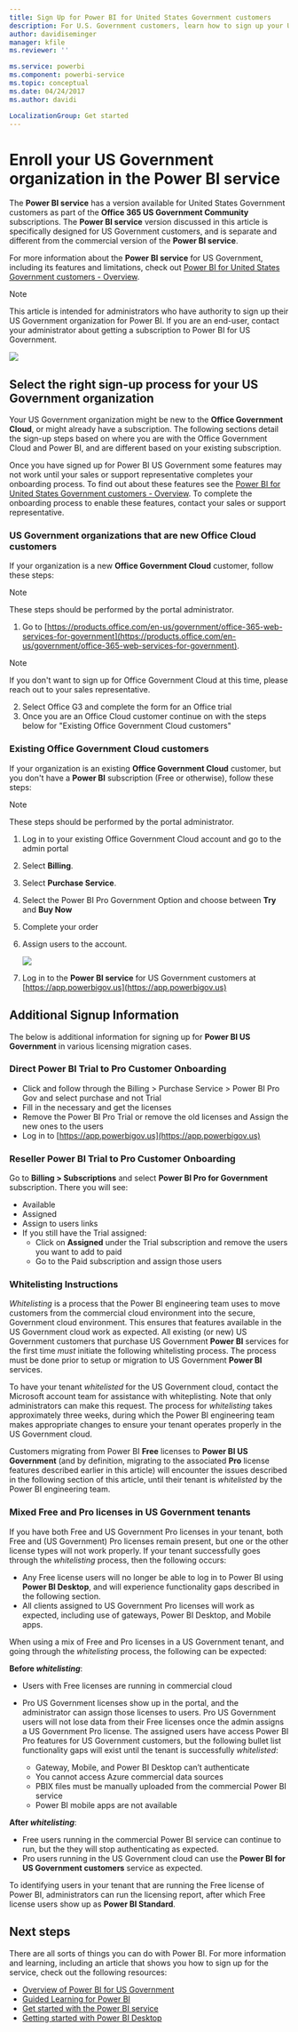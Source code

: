 ```yaml
---
title: Sign Up for Power BI for United States Government customers
description: For U.S. Government customers, learn how to sign up your US Government organization for the Power BI US Government service
author: davidiseminger
manager: kfile
ms.reviewer: ''

ms.service: powerbi
ms.component: powerbi-service
ms.topic: conceptual
ms.date: 04/24/2017
ms.author: davidi

LocalizationGroup: Get started
---
```

# Enroll your US Government organization in the Power BI service
The **Power BI service** has a version available for United States Government customers as part of the **Office 365 US Government Community** subscriptions. The **Power BI service** version discussed in this article is specifically designed for US Government customers, and is separate and different from the commercial version of the **Power BI service**.

For more information about the **Power BI service** for US Government, including its features and limitations, check out [Power BI for United States Government customers - Overview](service-govus-overview.md).

> [!NOTE]
> This article is intended for administrators who have authority to sign up their US Government organization for Power BI. If you are an end-user, contact your administrator about getting a subscription to Power BI for US Government.
> 
> 

![](media/service-govus-signup/service_govus_signup_1.png)

## Select the right sign-up process for your US Government organization
Your US Government organization might be new to the **Office Government Cloud**, or might already have a subscription. The following sections detail the sign-up steps based on where you are with the Office Government Cloud and Power BI, and are different based on your existing subscription.

Once you have signed up for Power BI US Government some features may not work until your sales or support representative completes your onboarding process. To find out about these features see the [Power BI for United States Government customers - Overview](service-govus-overview.md). To complete the onboarding process to enable these features, contact your sales or support representative.

### US Government organizations that are new Office Cloud customers
If your organization is a new **Office Government Cloud** customer, follow these steps:

> [!NOTE]
> These steps should be performed by the portal administrator.
>

1. Go to [https://products.office.com/en-us/government/office-365-web-services-for-government](https://products.office.com/en-us/government/office-365-web-services-for-government).

>[!NOTE]
>If you don't want to sign up for Office Government Cloud at this time, please reach out to your sales representative.
>

2. Select Office G3 and complete the form for an Office trial
3. Once you are an Office Cloud customer continue on with the steps below for "Existing Office Government Cloud customers"

### Existing Office Government Cloud customers
If your organization is an existing **Office Government Cloud** customer, but you don't have a **Power BI** subscription (Free or otherwise), follow these steps:

> [!NOTE]
> These steps should be performed by the portal administrator.
> 
> 

1. Log in to your existing Office Government Cloud account and go to the admin portal
2. Select **Billing**.
3. Select **Purchase Service**.
4. Select the Power BI Pro Government Option and choose between **Try** and **Buy Now**
5. Complete your order
6. Assign users to the account.
   
   ![](media/service-govus-signup/service_govus_signup_5.png)
7. Log in to the **Power BI service** for US Government customers at [https://app.powerbigov.us](https://app.powerbigov.us)

## Additional Signup Information
The below is additional information for signing up for **Power BI US Government** in various licensing migration cases.

### Direct Power BI Trial to Pro Customer Onboarding
* Click and follow through the Billing > Purchase Service > Power BI Pro Gov and select purchase and not Trial
* Fill in the necessary and get the licenses
* Remove the Power BI Pro Trial or remove the old licenses and Assign the new ones to the users
* Log in to [https://app.powerbigov.us](https://app.powerbigov.us)

### Reseller Power BI Trial to Pro Customer Onboarding
Go to **Billing > Subscriptions** and select **Power BI Pro for Government** subscription. There you will see:

* Available
* Assigned
* Assign to users links
* If you still have the Trial assigned:
  * Click on **Assigned** under the Trial subscription and remove the users you want to add to paid
  * Go to the Paid subscription and assign those users

### Whitelisting Instructions
*Whitelisting* is a process that the Power BI engineering team uses to move customers from the commercial cloud environment into the secure, Government cloud environment. This ensures that features available in the US Government cloud work as expected. All existing (or new) US Government customers that purchase US Government **Power BI** services for the first time *must* initiate the following whitelisting process. The process must be done prior to setup or migration to US Government **Power BI** services. 

To have your tenant *whitelisted* for the US Government cloud, contact the Microsoft account team for assistance with whiteplisting. Note that only administrators can make this request. The process for *whitelisting* takes approximately three weeks, during which the Power BI engineering team makes appropriate changes to ensure your tenant operates properly in the US Government cloud.

Customers migrating from Power BI **Free** licenses to **Power BI US Government** (and by definition, migrating to the associated **Pro** license features described earlier in this article) will encounter the issues described in the following section of this article, until their tenant is *whitelisted* by the Power BI engineering team.

### Mixed Free and Pro licenses in US Government tenants
If you have both Free and US Government Pro licenses in your tenant, both Free and (US Government) Pro licenses remain present, but one or the other license types will not work properly. If your tenant successfully goes through the *whitelisting* process, then the following occurs:

* Any Free license users will no longer be able to log in to Power BI using **Power BI Desktop**, and will experience functionality gaps described in the following section.
* All clients assigned to US Government Pro licenses will work as expected, including use of gateways, Power BI Desktop, and Mobile apps.

When using a mix of Free and Pro licenses in a US Government tenant, and going through the *whitelisting* process, the following can be expected:

**Before *whitelisting***:

* Users with Free licenses are running in commercial cloud
* Pro US Government licenses show up in the portal, and the administrator can assign those licenses to users. Pro US Government users will not lose data from their Free licenses once the admin assigns a US Government Pro license. The assigned users have access Power BI Pro features for US Government customers, but the following bullet list functionality gaps will exist until the tenant is successfully *whitelisted*:
  
  * Gateway, Mobile, and Power BI Desktop can’t authenticate
  * You cannot access Azure commercial data sources
  * PBIX files must be manually uploaded from the commercial Power BI service
  * Power BI mobile apps are not available

**After *whitelisting***:

* Free users running in the commercial Power BI service can continue to run, but the they will stop authenticating as expected.
* Pro users running in the US Government cloud can use the **Power BI for US Government customers** service as expected.

To identifying users in your tenant that are running the Free license of Power BI, administrators can run the licensing report, after which Free license users show up as **Power BI Standard**.

## Next steps
There are all sorts of things you can do with Power BI. For more information and learning, including an article that shows you how to sign up for the service, check out the following resources:

* [Overview of Power BI for US Government](service-govus-overview.md)
* [Guided Learning for Power BI](guided-learning/gettingstarted.yml?tutorial-step=1)
* [Get started with the Power BI service](service-get-started.md)
* [Getting started with Power BI Desktop](desktop-getting-started.md)


